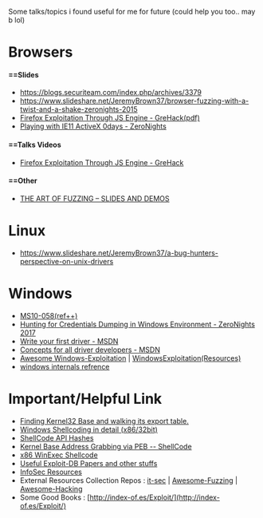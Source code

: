 Some talks/topics i found useful for me for future (could help you too.. may b lol) 

Browsers
========
<h4>==Slides</h4>

* https://blogs.securiteam.com/index.php/archives/3379
* https://www.slideshare.net/JeremyBrown37/browser-fuzzing-with-a-twist-and-a-shake-zeronights-2015
* [Firefox Exploitation Through JS Engine - GreHack(pdf)](https://grehack.fr/data/2017/slides/GreHack17_Get_the_Spidermonkey_off_your_back.pdf)
* [Playing with IE11 ActiveX 0days - ZeroNights](https://2017.zeronights.ru/wp-content/uploads/materials/Playing_with_IE11_ActiveX_0days.pptx.pptm)

<h4>==Talks Videos</h4>

* [Firefox Exploitation Through JS Engine - GreHack](https://www.youtube.com/watch?v=B1UOGCffIEI)
 
<h4>==Other</h4>

* [THE ART OF FUZZING – SLIDES AND DEMOS](https://sec-consult.com/en/blog/2017/11/the-art-of-fuzzing-slides-and-demos/index.html)

Linux
======
* https://www.slideshare.net/JeremyBrown37/a-bug-hunters-perspective-on-unix-drivers

Windows
=======
* [MS10-058(ref++)](http://doar-e.github.io/blog/2014/03/11/first-dip-into-the-kernel-pool-ms10-058/)
* [Hunting for Credentials Dumping in Windows Environment - ZeroNights 2017](https://2017.zeronights.org/wp-content/uploads/materials/ZN17_Kheirkhabarov_Hunting_for_Credentials_Dumping_in_Windows_Environment.pdf)
* [Write your first driver - MSDN](https://docs.microsoft.com/en-us/windows-hardware/drivers/gettingstarted/writing-your-first-driver)
* [Concepts for all driver developers - MSDN](https://docs.microsoft.com/en-us/windows-hardware/drivers/gettingstarted/concepts-and-knowledge-for-all-driver-developers)
* [Awesome Windows-Exploitation](https://github.com/enddo/awesome-windows-exploitation) | [WindowsExploitation(Resources)](https://github.com/recodeking/WindowsExploitation)
* [windows internals refrence](https://www.geoffchappell.com/studies/windows/win32/index.htm)

Important/Helpful Link
=======================

* [Finding Kernel32 Base and walking its export table.](http://www.rohitab.com/discuss/topic/38717-quick-tutorial-finding-kernel32-base-and-walking-its-export-table/)
* [Windows Shellcoding in detail (x86/32bit)](http://www.hick.org/code/skape/papers/win32-shellcode.pdf)
* [ShellCode API Hashes](https://www.scriptjunkie.us/2010/03/shellcode-api-hashes/)
* [Kernel Base Address Grabbing via PEB -- ShellCode](https://ghostbin.com/paste/vogh5vjy)
* [x86 WinExec Shellcode](https://ghostbin.com/paste/xrujdd36)
* [Useful Exploit-DB Papers and other stuffs](https://ghostbin.com/paste/5swzkkgx)
* [InfoSec Resources](https://github.com/rmusser01/Infosec_Reference)
* External Resources Collection Repos : [it-sec](https://www.it-sec-catalog.info/) | [Awesome-Fuzzing](https://github.com/secfigo/Awesome-Fuzzing/blob/master/README.md) | [Awesome-Hacking](https://github.com/Hack-with-Github/Awesome-Hacking/blob/master/README.md)
* Some Good Books : [http://index-of.es/Exploit/](http://index-of.es/Exploit/)
